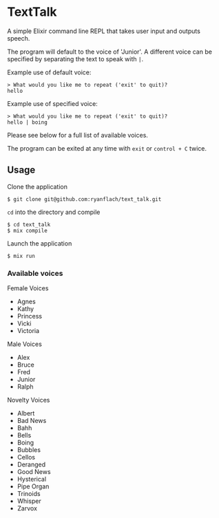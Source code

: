 # TextTalk

A simple Elixir command line REPL that takes user input and outputs speech.

The program will default to the voice of 'Junior'. A different voice can be specified by separating the text to speak with `|`.

Example use of default voice:
```
> What would you like me to repeat ('exit' to quit)?
hello
```

Example use of specified voice:
```
> What would you like me to repeat ('exit' to quit)?
hello | boing
```

Please see below for a full list of available voices.

The program can be exited at any time with `exit` or `control + C` twice.

## Usage

Clone the application
```
$ git clone git@github.com:ryanflach/text_talk.git
```
`cd` into the directory and compile
```
$ cd text_talk
$ mix compile
```
Launch the application
```
$ mix run
```

### Available voices
Female Voices
- Agnes
- Kathy
- Princess
- Vicki
- Victoria

Male Voices
- Alex
- Bruce
- Fred
- Junior
- Ralph

Novelty Voices
- Albert
- Bad News
- Bahh
- Bells
- Boing
- Bubbles
- Cellos
- Deranged
- Good News
- Hysterical
- Pipe Organ
- Trinoids
- Whisper
- Zarvox
